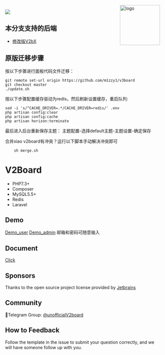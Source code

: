 <img src="https://avatars.githubusercontent.com/u/56885001?s=200&v=4" alt="logo" width="130" height="130" align="right"/>

[![](https://img.shields.io/badge/TgChat-@UnOfficialV2board讨论-blue.svg)](https://t.me/unofficialV2board)

## 本分支支持的后端
 - [修改版V2bX](https://github.com/wyx2685/V2bX)


## 原版迁移步骤

按以下步骤进行面板代码文件迁移：

    git remote set-url origin https://github.com/m1zzy1/v3board  
    git checkout master  
    ./update.sh  


按以下步骤配置缓存驱动为redis，然后刷新设置缓存，重启队列:

    sed -i 's/^CACHE_DRIVER=.*/CACHE_DRIVER=redis/' .env
    php artisan config:clear
    php artisan config:cache
    php artisan horizon:terminate

最后进入后台重新保存主题： 主题配置-选择default主题-主题设置-确定保存

合并xiao v2board有冲突？运行以下脚本手动解决冲突即可
```shell
    sh merge.sh
```

# **V2Board**

- PHP7.3+
- Composer
- MySQL5.5+
- Redis
- Laravel

## Demo
[Demo_user](https://v2bdemo.v-50.me/)
[Demo_admin](https://v2bdemo.v-50.me/admindashboard)
邮箱和密码可随意输入

## Document
[Click](https://v2board.com)

## Sponsors
Thanks to the open source project license provided by [Jetbrains](https://www.jetbrains.com/)

## Community
🔔Telegram Group: [@unofficialV2board](https://t.me/unofficialV2board)  

## How to Feedback
Follow the template in the issue to submit your question correctly, and we will have someone follow up with you.

